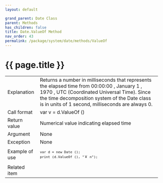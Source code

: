 ```yaml
---
layout: default

grand_parent: Date Class
parent: Methods
has_children: false
title: Date.ValueOf Method
nav_order: 43
permalink: /package/system/date/methods/ValueOf
---
```

# {{ page.title }}


<table>
  <tr>
    <td>Explanation</td>
    <td colspan="2">Returns a number in milliseconds that represents the elapsed time from 00:00:00 , January 1 , 1970 , UTC (Coordinated Universal Time). Since the time decomposition system of the Date class is in units of 1 second, milliseconds are always 0.</td>
  </tr>
  <tr>
    <td>Call format</td>
    <td colspan="2">var v = d.ValueOf ()</td>
  </tr>
  <tr>
    <td>Return value</td>
    <td colspan="2">Numerical value indicating elapsed time</td>
  </tr>  
  <tr>
    <td>Argument</td>
    <td colspan="2">None</td>
  </tr>
  <tr>
    <td>Exception</td>
    <td colspan="2">None</td>
  </tr>
  <tr>
    <td>Example of use</td>
    <td colspan="2"><code><pre>var d = new Date ();
print (d.ValueOf (), "￥ n");</pre></code></td>
  </tr>
  <tr>
    <td>Related item</td>
    <td colspan="2"></td>
  </tr>
</table>

